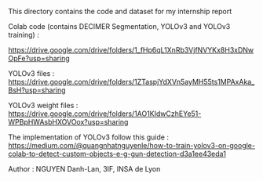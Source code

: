 This directory contains the code and dataset for my internship report 

Colab code (contains DECIMER Segmentation, YOLOv3 and YOLOv3 training) :

https://drive.google.com/drive/folders/1_fHp6qL1XnRb3VjfNVYKx8H3xDNwOpFe?usp=sharing

YOLOv3 files :
https://drive.google.com/drive/folders/1ZTaspjYdXVn5ayMH55ts1MPAxAka_BsH?usp=sharing

YOLOv3 weight files :
https://drive.google.com/drive/folders/1AO1KIdwCzhEYe51-WPBpHWAsbHXOVOox?usp=sharing


The implementation of YOLOv3 follow this guide :
https://medium.com/@quangnhatnguyenle/how-to-train-yolov3-on-google-colab-to-detect-custom-objects-e-g-gun-detection-d3a1ee43eda1


Author : NGUYEN Danh-Lan, 3IF, INSA de Lyon
